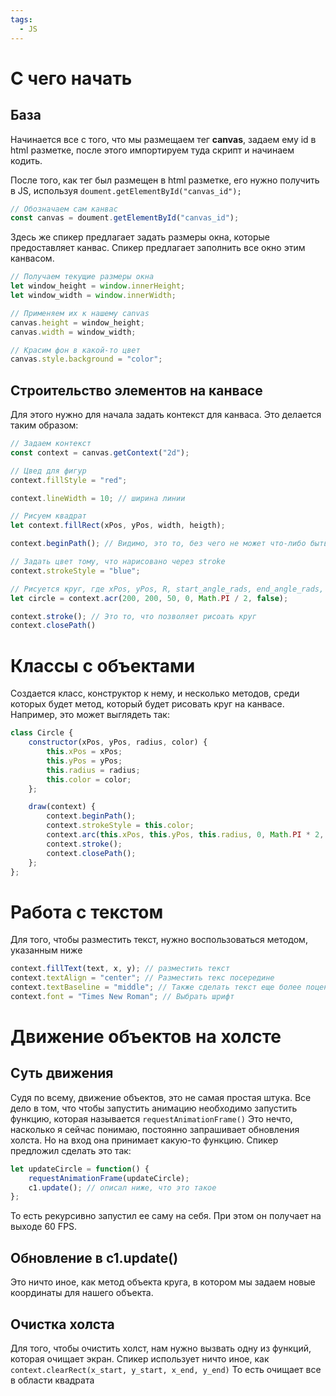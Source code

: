 ```yaml
---
tags:
  - JS
---
```

# С чего начать
## База
Начинается все с того, что мы размещаем тег **canvas**, задаем ему id в html разметке, после этого импортируем туда скрипт и начинаем кодить.

После того, как тег был размещен в html разметке, его нужно получить в JS, используя `doument.getElementById("canvas_id");`

```js
// Обозначаем сам канвас
const canvas = doument.getElementById("canvas_id");
```

Здесь же спикер предлагает задать размеры окна, которые предоставляет канвас. Спикер предлагает заполнить все окно этим канвасом.
```js
// Получаем текущие размеры окна
let window_height = window.innerHeight;
let window_width = window.innerWidth;

// Применяем их к нашему canvas
canvas.height = window_height;
canvas.width = window_width;

// Красим фон в какой-то цвет
canvas.style.background = "color";
```

## Строительство элементов на канвасе
Для этого нужно для начала задать контекст для канваса. Это делается таким образом:
```js
// Задаем контекст
const context = canvas.getContext("2d");

// Цвед для фигур
context.fillStyle = "red";

context.lineWidth = 10; // ширина линии

// Рисуем квадрат
let context.fillRect(xPos, yPos, width, heigth);

context.beginPath(); // Видимо, это то, без чего не может что-либо быть построено

// Задать цвет тому, что нарисовано через stroke
context.strokeStyle = "blue";

// Рисуется круг, где xPos, yPos, R, start_angle_rads, end_angle_rads, fill(true/false)
let circle = context.acr(200, 200, 50, 0, Math.PI / 2, false);

context.stroke(); // Это то, что позволяет рисоать круг
context.closePath()
```

# Классы с объектами
Создается класс, конструктор к нему, и несколько методов, среди которых будет метод, который будет рисовать круг на канвасе.
Например, это может выглядеть так:
```js
class Circle {
	constructor(xPos, yPos, radius, color) {
		this.xPos = xPos;
		this.yPos = yPos;
		this.radius = radius;
		this.color = color;
	};

	draw(context) {
		context.beginPath();
		context.strokeStyle = this.color;
		context.arc(this.xPos, this.yPos, this.radius, 0, Math.PI * 2, false);
		context.stroke();
		context.closePath();
	};
};
```

# Работа с текстом
Для того, чтобы разместить текст, нужно воспользоваться методом, указанным ниже
```js
context.fillText(text, x, y); // разместить текст
context.textAlign = "center"; // Разместить текс посередине
context.textBaseline = "middle"; // Также сделать текст еще более поцентру
context.font = "Times New Roman"; // Выбрать шрифт
```

# Движение объектов на холсте
## Суть движения
Судя по всему, движение объектов, это не самая простая штука. Все дело в том, что чтобы запустить анимацию необходимо запустить функцию, которая называется `requestAnimationFrame()`
Это нечто, насколько я сейчас понимаю, постоянно запрашивает обновления холста. Но на вход она принимает какую-то функцию.
Спикер предложил сделать это так:
```js
let updateCircle = function() {
	requestAnimationFrame(updateCircle);
	c1.update(); // описал ниже, что это такое
};
```
То есть рекурсивно запустил ее саму на себя. При этом он получает на выходе 60 FPS.

## Обновление в c1.update()
Это ничто иное, как метод объекта круга, в котором мы задаем новые координаты для нашего объекта.

## Очистка холста
Для того, чтобы очистить холст, нам нужно вызвать одну из функций, которая очищает экран. Спикер использует ничто иное, как `context.clearRect(x_start, y_start, x_end, y_end)`
То есть очищает все в области квадрата


